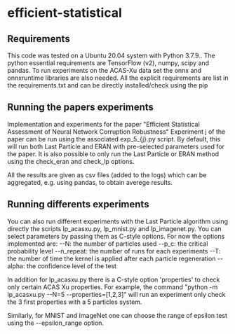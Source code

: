 # efficient-statistical
## Requirements
This code was tested on a Ubuntu 20.04 system with Python 3.7.9..
The python essential requirements are TensorFlow (v2), numpy, scipy and pandas.
To run experiments on the ACAS-Xu data set the onnx and onnxruntime libraries are also needed.
All the explicit requirements are list in the requirements.txt and can be directly installed/check 
using the pip 



## Running the papers experiments 
Implementation and experiments for the paper "Efficient Statistical Assessment of Neural Network Corruption Robustness"
Experiment j of the paper can be run using the associated exp_5_{j}.py script. 
By default, this will run both Last Particle and ERAN with pre-selected parameters used for the paper. It is also possible to only run the Last Particle or ERAN method using the check_eran and check_lp options.

All the results are given as csv files (added to the logs) which can be aggregated, e.g. using pandas, to obtain averege results.

## Running differents experiments
You can also run different experiments with the Last Particle algorithm using directly the scripts lp_acasxu.py, lp_mnist.py and lp_imagenet.py. You can select parameters by passing them as C-style options.
For now the options implemented are:
--N: the number of particles used
--p_c: the critical probability level
--n_repeat: the number of runs for each experiments
--T: the number of time the kernel is applied after each particle regeneration
--alpha: the confidence level of the test

In addition for lp_acasxu.py there is a C-style option 'properties' to check only certain ACAS Xu properties. 
For example, the command "python -m lp_acasxu.py --N=5 --properties=[1,2,3]" will run an experiment only check the 3 first properties with a 5 particles system.

Similarly, for MNIST and ImageNet one can choose the range of epsilon test using the --epsilon_range option.
